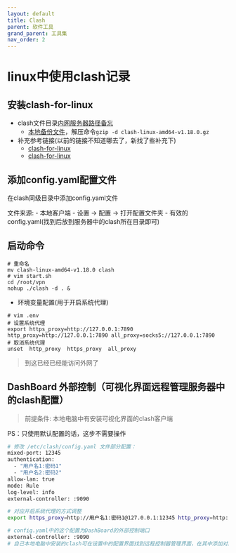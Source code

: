 ```yaml
---
layout: default
title: Clash
parent: 软件工具
grand_parent: 工具集
nav_order: 2
---
```


# linux中使用clash记录

## 安装clash-for-linux

- clash文件目录[内网服务器路径备忘](/root/vpn)
  - [本地备份文件](clash-linux-amd64-v1.18.0.gz)，解压命令`gzip -d clash-linux-amd64-v1.18.0.gz`
- 补充参考链接(以前的链接不知道哪去了，新找了些补充下)
  - [clash-for-linux](https://github.com/ghostxu97/clash-for-linux)
  - [clash-for-linux](https://blog.iswiftai.com/posts/clash-linux/)

## 添加config.yaml配置文件

在clash同级目录中添加config.yaml文件

文件来源:
    - 本地客户端
      - 设置 -> 配置 -> 打开配置文件夹 - 有效的config.yaml(找到后放到服务器中的clash所在目录即可)

## 启动命令

```shell
# 重命名
mv clash-linux-amd64-v1.18.0 clash
# vim start.sh
cd /root/vpn
nohup ./clash -d . &
```

- 环境变量配置(用于开启系统代理)

```shell
# vim .env
# 设置系统代理
export https_proxy=http://127.0.0.1:7890 http_proxy=http://127.0.0.1:7890 all_proxy=socks5://127.0.0.1:7890
# 取消系统代理
unset  http_proxy  https_proxy  all_proxy
```

> 到这已经已经能访问外网了

## DashBoard 外部控制（可视化界面远程管理服务器中的clash配置）

> 前提条件: 本地电脑中有安装可视化界面的clash客户端

PS：只使用默认配置的话，这步不需要操作

```bash
# 修改 /etc/clash/config.yaml 文件部分配置：
mixed-port: 12345
authentication:
  - "用户名1:密码1"
  - "用户名2:密码2"
allow-lan: true
mode: Rule
log-level: info
external-controller: :9090

# 对应开启系统代理的方式调整
export https_proxy=http://用户名1:密码1@127.0.0.1:12345 http_proxy=http://用户名1:密码1@127.0.0.1:12345 all_proxy=socks5://用户名1:密码1@127.0.0.1:12345

# config.yaml中的这个配置为DashBoard的外部控制端口
external-controller: :9090
# 自己本地电脑中安装的clash可在设置中的配置界面找到远程控制器管理界面，在其中添加对应的api url（http://ip:9090）进行远程控制
